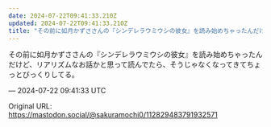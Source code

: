 ```yaml
---
date: 2024-07-22T09:41:33.210Z
updated: 2024-07-22T09:41:33.210Z
title: "その前に如月かずささんの『シンデレラウミウシの彼女』を読み始めちゃったんだけど、[...]"
---
```


<p>その前に如月かずささんの『シンデレラウミウシの彼女』を読み始めちゃったんだけど、リアリズムなお話かと思って読んでたら、そうじゃなくなってきてちょっとびっくりしてる。</p>

&mdash; 2024-07-22 09:41:33 UTC

Original URL: https://mastodon.social/@sakuramochi0/112829483791932571

